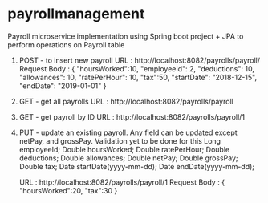 # payrollmanagement
Payroll microservice implementation using Spring boot project + JPA to perform operations on Payroll table
1. POST - to insert new payroll
   URL : http://localhost:8082/payrolls/payroll/
   Request Body :  {
 		"hoursWorked":10,
        "employeeId": 2,
        "deductions": 10,
        "allowances": 10,
        "ratePerHour": 10,
        "tax":50,
        "startDate": "2018-12-15",
        "endDate": "2019-01-01"
    }

2. GET - get all payrolls
   URL : http://localhost:8082/payrolls/payroll
   
3. GET - get payroll by ID
   URL : http://localhost:8082/payrolls/payroll/1
   
4. PUT - update an existing payroll. Any field can be updated except netPay, and grossPay. Validation yet to be done for this
     Long employeeId;
     Double hoursWorked;
     Double ratePerHour;
     Double deductions;
     Double allowances;
     Double netPay;
     Double grossPay;
     Double tax;
     Date startDate(yyyy-mm-dd);
     Date endDate(yyyy-mm-dd);

   URL : http://localhost:8082/payrolls/payroll/1
   Request Body : {
 		"hoursWorked":20,
        "tax":30
    }
